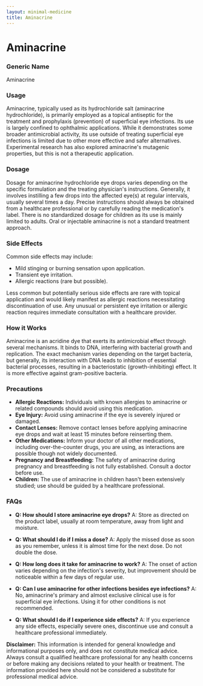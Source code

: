 ```yaml
---
layout: minimal-medicine
title: Aminacrine
---
```


# Aminacrine
### Generic Name
Aminacrine

### Usage
Aminacrine, typically used as its hydrochloride salt (aminacrine hydrochloride), is primarily employed as a topical antiseptic for the treatment and prophylaxis (prevention) of superficial eye infections.  Its use is largely confined to ophthalmic applications. While it demonstrates some broader antimicrobial activity, its use outside of treating superficial eye infections is limited due to other more effective and safer alternatives.  Experimental research has also explored aminacrine's mutagenic properties, but this is not a therapeutic application.

### Dosage
Dosage for aminacrine hydrochloride eye drops varies depending on the specific formulation and the treating physician's instructions.  Generally, it involves instilling a few drops into the affected eye(s) at regular intervals, usually several times a day.  Precise instructions should always be obtained from a healthcare professional or by carefully reading the medication's label.  There is no standardized dosage for children as its use is mainly limited to adults.  Oral or injectable aminacrine is not a standard treatment approach.


### Side Effects
Common side effects may include:

* Mild stinging or burning sensation upon application.
* Transient eye irritation.
* Allergic reactions (rare but possible).

Less common but potentially serious side effects are rare with topical application and would likely manifest as allergic reactions necessitating discontinuation of use.  Any unusual or persistent eye irritation or allergic reaction requires immediate consultation with a healthcare provider.

### How it Works
Aminacrine is an acridine dye that exerts its antimicrobial effect through several mechanisms. It binds to DNA, interfering with bacterial growth and replication. The exact mechanism varies depending on the target bacteria, but generally, its interaction with DNA leads to inhibition of essential bacterial processes, resulting in a bacteriostatic (growth-inhibiting) effect.  It is more effective against gram-positive bacteria.


### Precautions
* **Allergic Reactions:**  Individuals with known allergies to aminacrine or related compounds should avoid using this medication.
* **Eye Injury:** Avoid using aminacrine if the eye is severely injured or damaged.
* **Contact Lenses:** Remove contact lenses before applying aminacrine eye drops and wait at least 15 minutes before reinserting them.
* **Other Medications:** Inform your doctor of all other medications, including over-the-counter drugs, you are using, as interactions are possible though not widely documented.
* **Pregnancy and Breastfeeding:** The safety of aminacrine during pregnancy and breastfeeding is not fully established.  Consult a doctor before use.
* **Children:**  The use of aminacrine in children hasn't been extensively studied; use should be guided by a healthcare professional.

### FAQs

* **Q: How should I store aminacrine eye drops?** A: Store as directed on the product label, usually at room temperature, away from light and moisture.

* **Q: What should I do if I miss a dose?** A: Apply the missed dose as soon as you remember, unless it is almost time for the next dose.  Do not double the dose.

* **Q: How long does it take for aminacrine to work?** A: The onset of action varies depending on the infection's severity, but improvement should be noticeable within a few days of regular use.

* **Q: Can I use aminacrine for other infections besides eye infections?** A: No, aminacrine's primary and almost exclusive clinical use is for superficial eye infections.  Using it for other conditions is not recommended.

* **Q:  What should I do if I experience side effects?** A:  If you experience any side effects, especially severe ones, discontinue use and consult a healthcare professional immediately.


**Disclaimer:** This information is intended for general knowledge and informational purposes only, and does not constitute medical advice. Always consult a qualified healthcare professional for any health concerns or before making any decisions related to your health or treatment.  The information provided here should not be considered a substitute for professional medical advice.
